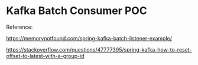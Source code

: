 # Kafka Batch Consumer POC

Reference: 

https://memorynotfound.com/spring-kafka-batch-listener-example/

https://stackoverflow.com/questions/47777395/spring-kafka-how-to-reset-offset-to-latest-with-a-group-id
